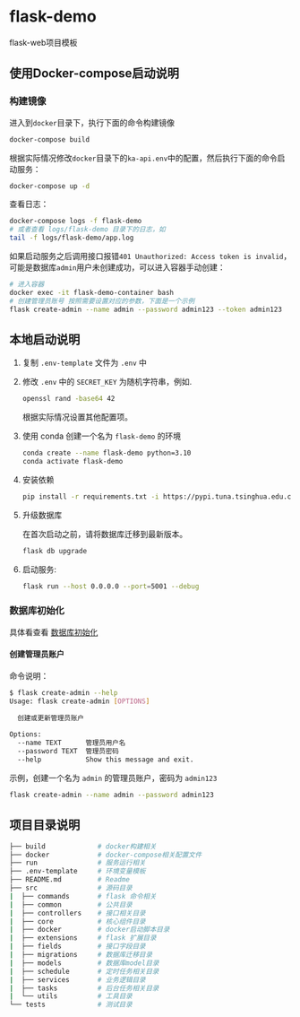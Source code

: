# flask-demo

flask-web项目模板

## 使用Docker-compose启动说明

### 构建镜像

进入到`docker`目录下，执行下面的命令构建镜像

```bash
docker-compose build
```

根据实际情况修改`docker`目录下的`ka-api.env`中的配置，然后执行下面的命令启动服务：

```bash
docker-compose up -d
```

查看日志：

```bash
docker-compose logs -f flask-demo
# 或者查看 logs/flask-demo 目录下的日志，如
tail -f logs/flask-demo/app.log
```

如果启动服务之后调用接口报错`401 Unauthorized: Access token is invalid`，可能是数据库`admin`用户未创建成功，可以进入容器手动创建：

```bash
# 进入容器
docker exec -it flask-demo-container bash
# 创建管理员账号 按照需要设置对应的参数，下面是一个示例
flask create-admin --name admin --password admin123 --token admin123
```

## 本地启动说明

1. 复制 `.env-template` 文件为 `.env` 中
2. 修改 `.env` 中的 `SECRET_KEY` 为随机字符串，例如.

   ```bash
   openssl rand -base64 42
   ```

   根据实际情况设置其他配置项。

3. 使用 conda 创建一个名为 `flask-demo` 的环境

   ```bash
   conda create --name flask-demo python=3.10
   conda activate flask-demo
   ```

4. 安装依赖

   ```bash
   pip install -r requirements.txt -i https://pypi.tuna.tsinghua.edu.cn/simple/
   ```

5. 升级数据库

   在首次启动之前，请将数据库迁移到最新版本。

   ```bash
   flask db upgrade
   ```

6. 启动服务:

   ```bash
   flask run --host 0.0.0.0 --port=5001 --debug
   ```

### 数据库初始化

具体看查看 [数据库初始化](src/migrations/README.md)

#### 创建管理员账户

命令说明：

```bash
$ flask create-admin --help
Usage: flask create-admin [OPTIONS]
                                   
  创建或更新管理员账户             
                                   
Options:                           
  --name TEXT      管理员用户名
  --password TEXT  管理员密码
  --help           Show this message and exit.

```

示例，创建一个名为 `admin` 的管理员账户，密码为 `admin123`

```bash
flask create-admin --name admin --password admin123
```

## 项目目录说明

```bash
├── build             # docker构建相关
├── docker            # docker-compose相关配置文件
├── run               # 服务运行相关
├── .env-template     # 环境变量模板
├── README.md         # Readme
├── src               # 源码目录
|  ├── commands       # flask 命令相关
|  ├── common         # 公共目录
|  ├── controllers    # 接口相关目录
|  ├── core           # 核心组件目录
|  ├── docker         # docker启动脚本目录
|  ├── extensions     # flask 扩展目录
|  ├── fields         # 接口字段目录
|  ├── migrations     # 数据库迁移目录
|  ├── models         # 数据库model目录
|  ├── schedule       # 定时任务相关目录
|  ├── services       # 业务逻辑目录
|  ├── tasks          # 后台任务相关目录
|  └── utils          # 工具目录
└── tests             # 测试目录

```
